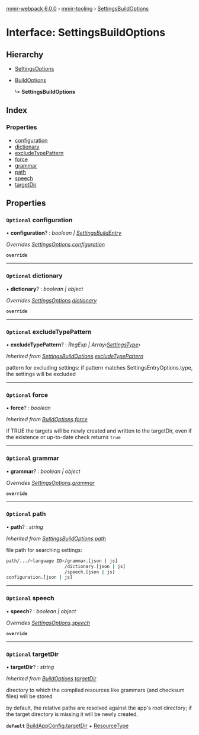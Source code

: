 [mmir-webpack 6.0.0](../README.md) › [mmir-tooling](../modules/mmir_tooling.md) › [SettingsBuildOptions](mmir_tooling.settingsbuildoptions.md)

# Interface: SettingsBuildOptions

## Hierarchy

* [SettingsOptions](mmir_tooling.settingsoptions.md)

* [BuildOptions](mmir_tooling.buildoptions.md)

  ↳ **SettingsBuildOptions**

## Index

### Properties

* [configuration](mmir_tooling.settingsbuildoptions.md#optional-configuration)
* [dictionary](mmir_tooling.settingsbuildoptions.md#optional-dictionary)
* [excludeTypePattern](mmir_tooling.settingsbuildoptions.md#optional-excludetypepattern)
* [force](mmir_tooling.settingsbuildoptions.md#optional-force)
* [grammar](mmir_tooling.settingsbuildoptions.md#optional-grammar)
* [path](mmir_tooling.settingsbuildoptions.md#optional-path)
* [speech](mmir_tooling.settingsbuildoptions.md#optional-speech)
* [targetDir](mmir_tooling.settingsbuildoptions.md#optional-targetdir)

## Properties

### `Optional` configuration

• **configuration**? : *boolean | [SettingsBuildEntry](mmir_tooling.settingsbuildentry.md)*

*Overrides [SettingsOptions](mmir_tooling.settingsoptions.md).[configuration](mmir_tooling.settingsoptions.md#optional-configuration)*

**`override`** 

___

### `Optional` dictionary

• **dictionary**? : *boolean | object*

*Overrides [SettingsOptions](mmir_tooling.settingsoptions.md).[dictionary](mmir_tooling.settingsoptions.md#optional-dictionary)*

**`override`** 

___

### `Optional` excludeTypePattern

• **excludeTypePattern**? : *RegExp | Array‹[SettingsType](../modules/mmir_tooling.md#settingstype)›*

*Inherited from [SettingsBuildOptions](mmir_tooling.settingsbuildoptions.md).[excludeTypePattern](mmir_tooling.settingsbuildoptions.md#optional-excludetypepattern)*

pattern for excluding settings:
if pattern matches SettingsEntryOptions.type, the settings will be excluded

___

### `Optional` force

• **force**? : *boolean*

*Inherited from [BuildOptions](mmir_tooling.buildoptions.md).[force](mmir_tooling.buildoptions.md#optional-force)*

if TRUE the targets will be newly created and written to the targetDir,
even if the existence or up-to-date check returns `true`

___

### `Optional` grammar

• **grammar**? : *boolean | object*

*Overrides [SettingsOptions](mmir_tooling.settingsoptions.md).[grammar](mmir_tooling.settingsoptions.md#optional-grammar)*

**`override`** 

___

### `Optional` path

• **path**? : *string*

*Inherited from [SettingsBuildOptions](mmir_tooling.settingsbuildoptions.md).[path](mmir_tooling.settingsbuildoptions.md#optional-path)*

file path for searching settings:
```bash
path/.../<language ID>/grammar.[json | js]
                      /dictionary.[json | js]
                      /speech.[json | js]
configuration.[json | js]
```

___

### `Optional` speech

• **speech**? : *boolean | object*

*Overrides [SettingsOptions](mmir_tooling.settingsoptions.md).[speech](mmir_tooling.settingsoptions.md#optional-speech)*

**`override`** 

___

### `Optional` targetDir

• **targetDir**? : *string*

*Inherited from [BuildOptions](mmir_tooling.buildoptions.md).[targetDir](mmir_tooling.buildoptions.md#optional-targetdir)*

directory to which the compiled resources like grammars (and checksum files) will be stored

by default, the relative paths are resolved against the app's root directory;
if the target directory is missing it will be newly created.

**`default`** [BuildAppConfig.targetDir](mmir_tooling.buildappconfig.md#optional-targetdir) + [ResourceType](../modules/mmir_tooling.md#resourcetype)
